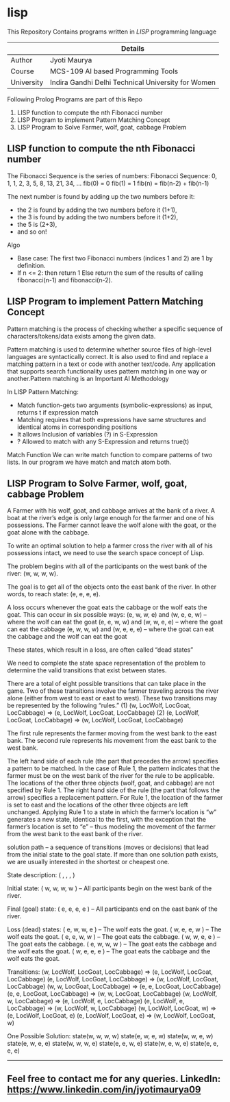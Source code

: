 # lisp
This Repository Contains programs written in *LISP* programming language


|  | Details |
| ----------- | ----------- |
| Author | Jyoti Maurya |
| Course | MCS-109 AI based Programming Tools |
| University | Indira Gandhi Delhi Technical University for Women |

Following Prolog Programs are part of this Repo
1. LISP function to compute the nth Fibonacci number 
2. LISP Program to implement Pattern Matching Concept
3. LISP Program to Solve Farmer, wolf, goat, cabbage Problem

## LISP function to compute the nth Fibonacci number 
The Fibonacci Sequence is the series of numbers:
Fibonacci Sequence:    0, 1, 1, 2, 3, 5, 8, 13, 21, 34, ...
fib(0) = 0
fib(1) = 1
fib(n) = fib(n-2) + fib(n-1)

The next number is found by adding up the two numbers before it:
- the 2 is found by adding the two numbers before it (1+1),
- the 3 is found by adding the two numbers before it (1+2),
- the 5 is (2+3),
- and so on!

Algo
- Base case: The first two Fibonacci numbers (indices 1 and 2) are 1 by definition.
- If n <= 2: then return 1
Else return the sum of the results of calling fibonacci(n-1) and fibonacci(n-2).


## LISP Program to implement Pattern Matching Concept
Pattern matching is the process of checking whether a specific sequence of characters/tokens/data exists among the given data.

Pattern matching is used to determine whether source files of high-level languages are syntactically correct. It is also used to find and replace a matching pattern in a text or code with another text/code. Any application that supports search functionality uses pattern matching in one way or another.Pattern matching is an Important AI Methodology

In LISP Pattern Matching:
- Match function-gets two arguments (symbolic-expressions) as input, returns t if expression match
- Matching requires that both expressions have same structures and identical atoms in corresponding positions
- It allows Inclusion of variables (?) in S-Expression
- ? Allowed to match with any S-Expression and returns true(t)

Match Function
 We can write match function to compare patterns of two lists. In our program we have match and match atom both.




## LISP Program to Solve Farmer, wolf, goat, cabbage Problem

A Farmer with his wolf, goat, and cabbage arrives at the bank of a river. A boat at the river’s edge is only large enough for the farmer and one of his possessions. 
The Farmer cannot leave the wolf alone with the goat, or the goat alone with the cabbage. 

To write an optimal solution to help a farmer cross the river with all of his possessions intact, we need to use the search space concept of Lisp.

The problem begins with all of the participants on the west bank of the river:
(w, w, w, w).

The goal is to get all of the objects onto the east bank of the river. In other words, to reach state:
(e, e, e, e).

A loss occurs whenever the goat eats the cabbage or the wolf eats the goat. This can occur in six possible ways:
(e, w, w, e) and (w, e, e, w) – where the wolf can eat the goat
(e, e, w, w) and (w, w, e, e) – where the goat can eat the cabbage
(e, w, w, w) and (w, e, e, e) – where the goat can eat the cabbage
and the wolf can eat the goat

These states, which result in a loss, are often called “dead states”

We need to complete the state space representation of the problem to determine the valid transitions that exist between states.

There are a total of eight possible transitions that can take place in the game. Two of these transitions involve the farmer traveling across the river alone (either from west to east or east to west). These two transitions may be represented by the following “rules.”
(1) (w, LocWolf, LocGoat, LocCabbage) ⇒ (e, LocWolf, LocGoat, LocCabbage)
(2) (e, LocWolf, LocGoat, LocCabbage) ⇒ (w, LocWolf, LocGoat, LocCabbage)

The first rule represents the farmer moving from the west bank to the east bank. The second rule represents his movement from the east bank to the west bank.

The left hand side of each rule (the part that precedes the arrow) specifies a pattern to be matched. In the case of Rule 1, the pattern indicates that the farmer must be on the west bank of the river for the rule to be applicable. The locations of the other three objects (wolf, goat, and cabbage) are not specified by Rule 1. The right hand side of the rule (the part that follows the arrow) specifies a replacement pattern. For Rule 1, the location of the farmer is set to east and the locations of the other three objects are left unchanged. Applying Rule 1 to a state in which the farmer’s location is “w” generates a new state, identical to the first, with the exception that the farmer’s location is set to “e” – thus modeling the movement of the farmer from the west bank to the east bank of the river.

solution path – a sequence of transitions (moves or decisions) that lead from the initial state to the goal state. If more than one solution path exists, we are usually interested in the shortest or cheapest one.

State description:
( <side for farmer>, <side for wolf>, <side for goat>, <side for cabbage> )

Initial state:
( w, w, w, w ) – All participants begin on the west bank of the river.

Final (goal) state:
( e, e, e, e ) – All participants end on the east bank of the river.

Loss (dead) states:
( e, w, w, e ) – The wolf eats the goat.
( w, e, e, w ) – The wolf eats the goat.
( e, e, w, w ) – The goat eats the cabbage.
( w, w, e, e ) – The goat eats the cabbage.
( e, w, w, w ) – The goat eats the cabbage and the wolf eats the goat.
( w, e, e, e ) – The goat eats the cabbage and the wolf eats the goat.

Transitions:
(w, LocWolf, LocGoat, LocCabbage) ⇒ (e, LocWolf, LocGoat, LocCabbage)
(e, LocWolf, LocGoat, LocCabbage) ⇒ (w, LocWolf, LocGoat, LocCabbage)
(w, w, LocGoat, LocCabbage) ⇒ (e, e, LocGoat, LocCabbage)
(e, e, LocGoat, LocCabbage) ⇒ (w, w, LocGoat, LocCabbage)
(w, LocWolf, w, LocCabbage) ⇒ (e, LocWolf, e, LocCabbage)
(e, LocWolf, e, LocCabbage) ⇒ (w, LocWolf, w, LocCabbage)
(w, LocWolf, LocGoat, w) ⇒ (e, LocWolf, LocGoat, e)
(e, LocWolf, LocGoat, e) ⇒ (w, LocWolf, LocGoat, w)

One Possible Solution:
state(w, w, w, w)
state(e, w, e, w)
state(w, w, e, w)
state(e, w, e, e)
state(w, w, w, e)
state(e, e, w, e)
state(w, e, w, e)
state(e, e, e, e)

---
Feel free to contact me for any queries.
LinkedIn: https://www.linkedin.com/in/jyotimaurya09 
---